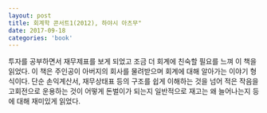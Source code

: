 ```yaml
---
layout: post
title: 회계학 콘서트1(2012), 하야시 아츠무"
date: 2017-09-18
categories: 'book'
---
```


투자를 공부하면서 재무제표를 보게 되었고 조금 더 회계에 친숙할 필요를 느껴 이 책을 읽었다. 이 책은 주인공이 아버지의 회사를 물려받으며 회계에 대해 알아가는 이야기 형식이다. 단순 손익계산서, 재무상태표 등의 구조를 쉽게 이해하는 것을 넘어 적은 작음을 고회전으로 운용하는 것이 어떻게 돈벌이가 되는지 일반적으로 재고는 왜 늘어나는지 등에 대해 재미있게 읽었다.